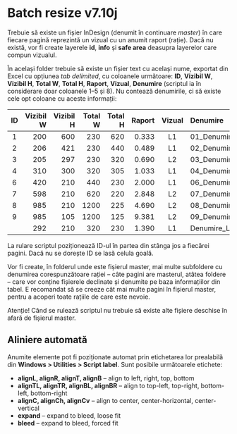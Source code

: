 # Batch resize v7.10j

Trebuie să existe un fișier InDesign (denumit în continuare *master*) în care fiecare pagină reprezintă un vizual cu un anumit raport (rație). Dacă nu există, vor fi create layerele **id**, **info** și **safe area** deasupra layerelor care compun vizualul.

În același folder trebuie să existe un fișier text cu același nume, exportat din Excel cu opțiunea *tab delimited*, cu coloanele următoare: **ID**, **Vizibil W**, **Vizibil H**, **Total W**, **Total H**, **Raport**, **Vizual**, **Denumire** (scriptul ia în considerare doar coloanele 1–5 și 8). Nu contează denumirile, ci să existe cele opt coloane cu aceste informații:

ID|Vizibil W|Vizibil H|Total W|Total H|Raport|Vizual|Denumire
:---:|---:|---:|---:|---:|---:|:---:|:---
1|200|600|230|620|0.333|L1|01_Denumire_L1_230x620_200x600
2|206|421|230|440|0.489|L1|02_Denumire_L1_230x440_421x230
3|205|297|230|320|0.690|L2|03_Denumire_L2_230x320_297x230
4|310|300|320|305|1.033|L1|04_Denumire_L1_320x305_300x320
6|420|210|440|230|2.000|L1|06_Denumire_L1_440x230_420x210
7|598|210|620|220|2.848|L2|07_Denumire_L2_620x220_598x210
8|985|210|1200|225|4.690|L2|08_Denumire_L2_1200x225_985x210
9|985|105|1200|125|9.381|L2|09_Denumire_L2_1200x125_985x105
||292|210|320|230|1.390|L1|Denumire_L1_320x230_292x210

La rulare scriptul poziționează ID-ul în partea din stânga jos a fiecărei pagini. Dacă nu se dorește ID se lasă celula goală.

Vor fi create, în folderul unde este fișierul master, mai multe subfoldere cu denumirea corespunzătoare rației – câte pagini are masterul, atâtea foldere – care vor conține fișierele declinate și denumite pe baza informațiilor din tabel. E recomandat să se creeze cât mai multe pagini în fișierul master, pentru a acoperi toate rațiile de care este nevoie.

Atenție! Când se rulează scriptul nu trebuie să existe alte fișiere deschise în afară de fișierul master.

## Aliniere automată

Anumite elemente pot fi poziționate automat prin etichetarea lor prealabilă din **Windows > Utilities > Script label**. Sunt posibile următoarele etichete:

* **alignL, alignR, alignT, alignB** – align to left, right, top, bottom
* **alignTL, alignTR, alignBL, alignBR** – align to top-left, top-right, bottom-left, bottom-right
* **alignC, alignCh, alignCv** – align to center, center-horizontal, center-vertical
* **expand** – expand to bleed, loose fit
* **bleed** – expand to bleed, forced fit